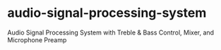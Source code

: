 # audio-signal-processing-system
Audio Signal Processing System with Treble &amp; Bass Control, Mixer, and Microphone Preamp
